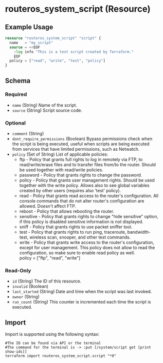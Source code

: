 # routeros_system_script (Resource)


## Example Usage
```terraform
resource "routeros_system_script" "script" {
  name   = "my_script"
  source = <<EOF
    :log info "This is a test script created by Terraform."
    EOF
  policy = ["read", "write", "test", "policy"]
}
```

<!-- schema generated by tfplugindocs -->
## Schema

### Required

- `name` (String) Name of the script.
- `source` (String) Script source code.

### Optional

- `comment` (String)
- `dont_require_permissions` (Boolean) Bypass permissions check when the script is being executed, useful when scripts are being executed from services that have limited permissions, such as Netwatch.
- `policy` (Set of String) List of applicable policies:
	* ftp - Policy that grants full rights to log in remotely via FTP, to read/write/erase files and to transfer files from/to the router. Should be used together with read/write policies.  
	* password - Policy that grants rights to change the password.  
	* policy - Policy that grants user management rights. Should be used together with the write policy. Allows also to see global variables created by other users (requires also 'test' policy).  
	* read - Policy that grants read access to the router's configuration. All console commands that do not alter router's configuration are allowed. Doesn't affect FTP.  
	* reboot - Policy that allows rebooting the router.  
	* sensitive - Policy that grants rights to change "hide sensitive" option, if this policy is disabled sensitive information is not displayed.  
	* sniff - Policy that grants rights to use packet sniffer tool.  
	* test - Policy that grants rights to run ping, traceroute, bandwidth-test, wireless scan, snooper, and other test commands.  
	* write - Policy that grants write access to the router's configuration, except for user management. This policy does not allow to read the configuration, so make sure to enable read policy as well.  
policy = ["ftp", "read", "write"]

### Read-Only

- `id` (String) The ID of this resource.
- `invalid` (Boolean)
- `last_started` (String) Date and time when the script was last invoked.
- `owner` (String)
- `run_count` (String) This counter is incremented each time the script is executed.

## Import
Import is supported using the following syntax:
```shell
#The ID can be found via API or the terminal
#The command for the terminal is -> :put [/system/script get [print show-ids]]
terraform import routeros_system_script.script "*0"
```
